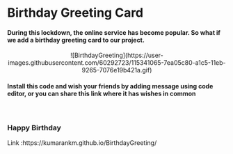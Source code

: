 # Birthday Greeting Card

<h4>During this lockdown, the online service has become popular. So what if we add a birthday greeting card to our project.</h4>
<p style="text-align:center;">
![BirthdayGreeting](https://user-images.githubusercontent.com/60292723/115341065-7ea05c80-a1c5-11eb-9265-7076e19b421a.gif)
</p>
<h4>Install this code and wish your friends by adding message using code editor, or you can share this link where it has wishes in common<h4> <br>
  <h3>Happy Birthday</h3>
Link :https://kumarankm.github.io/BirthdayGreeting/

